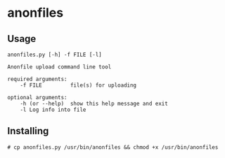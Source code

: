# anonfiles

## Usage

```
anonfiles.py [-h] -f FILE [-l]

Anonfile upload command line tool

required arguments:
	-f FILE			file(s) for uploading

optional arguments:
	-h (or --help)  show this help message and exit
	-l Log info into file
```

## Installing

```# cp anonfiles.py /usr/bin/anonfiles && chmod +x /usr/bin/anonfiles```
